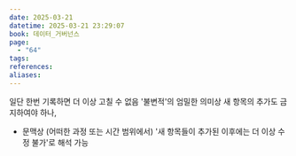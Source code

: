 ```yaml
---
date: 2025-03-21
datetime: 2025-03-21 23:29:07
book: 데이터_거버넌스
page:
  - "64"
tags: 
references: 
aliases:
---
```

일단 한번 기록하면 더 이상 고칠 수 없음
'불변적'의 엄밀한 의미상 새 항목의 추가도 금지하여야 하나,
- 문맥상 (어떠한 과정 또는 시간 범위에서) '새 항목들이 추가된 이후에는 더 이상 수정 불가'로 해석 가능